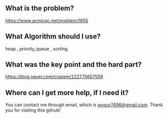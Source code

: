 ## What is the problem?

<https://www.acmicpc.net/problem/1655>

## What Algorithm should I use?

heap , priority_queue , sorting

## What was the key point and the hard part?

https://blog.naver.com/crazem/222775657559

## Where can I get more help, if I need it?

You can contact me through email, which is wogur7496@gmail.com.
Thank you for visiting this github!

